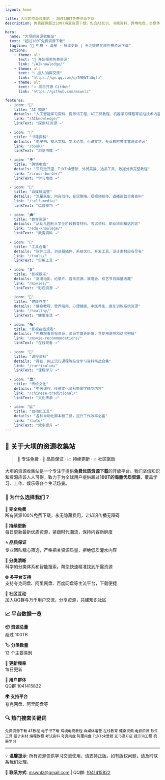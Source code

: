 ```yaml
---
layout: home

title: 大坝的资源收集站 - 超过100T免费资源下载
description: 免费提供超过100T海量资源下载，包含AI知识、书籍资料、跨境电商、自媒体、教育、健康、影视、工具等各类资源，持续更新，全部免费下载

hero:
  name: "大坝的资源收集站"
  text: "超过100T免费资源下载"
  tagline: "🚀 免费 · 海量 · 持续更新 | 专注提供优质免费资源下载"
  actions:
    - theme: alt
      text: "🚀 开始探索免费资源"
      link: "/AIknowledge/"
    - theme: alt
      text: "📞 加入QQ群交流"
      link: "https://qm.qq.com/q/59EWTaGqfu"
    - theme: alt
      text: "⭐ 项目开源 GitHub"
      link: "https://github.com/mswnlz"

features:
  - icon: "🤖"
    title: "AI 知识"
    details: "人工智能学习资料、提示词工程、AI工具教程、机器学习课程等前沿技术内容"
    link: "/AIknowledge/"
    linkText: "探索AI资源 →"
  
  - icon: "📖"
    title: "书籍资料"
    details: "电子书、技术文档、学术论文、小说文学、专业教材等丰富阅读资源"
    link: "/book/"
    linkText: "浏览书籍 →"
  
  - icon: "🌍"
    title: "跨境电商"
    details: "亚马逊开店、TikTok营销、外贸实操、选品工具、数据分析完整教程"
    link: "/cross-border/"
    linkText: "学习电商 →"
  
  - icon: "📱"
    title: "自媒体运营"
    details: "流量获取、内容创作、变现策略、短视频制作、直播运营全套资料"
    link: "/self-media/"
    linkText: "运营技巧 →"
  
  - icon: "🎓"
    title: "教育资源"
    details: "从幼儿园到大学全阶段教育材料、考试资料、职业培训精选内容"
    link: "/edu-knowlege/"
    linkText: "教育资料 →"
  
  - icon: "🔧"
    title: "工具合集"
    details: "软件工具、浏览器插件、系统优化、开发工具、设计素材应有尽有"
    link: "/tools/"
    linkText: "实用工具 →"
  
  - icon: "🎬"
    title: "影视娱乐"
    details: "高清电影、纪录片、音乐资源、演唱会、综艺节目海量收藏"
    link: "/movies/"
    linkText: "影视资源 →"
  
  - icon: "💪"
    title: "健康养生"
    details: "健身教程、营养指南、心理健康、中医养生、康复训练系统资源"
    link: "/healthy/"
    linkText: "健康生活 →"
  
  - icon: "🎭"
    title: "影视在线观看"
    details: "免费观看影视资源，资源丰富更新快，含使用说明和访问密码"
    link: "/movie-recommendations/"
    linkText: "在线观看 →"
  
  - icon: "📝"
    title: "课程资料"
    details: "得到、网上流行课程等综合学习资料精选合集"
    link: "/curriculum/"
    linkText: "课程学习 →"
  
  - icon: "🏛️"
    title: "传统文化"
    details: "中医课程、传统文化资料等国学精华内容"
    link: "/chinese-traditional/"
    linkText: "文化传承 →"
  
  - icon: "💻"
    title: "自动化工具"
    details: "各种自动化脚本和工具，提升工作效率必备"
    link: "/auto/"
    linkText: "效率提升 →"
---
```


## 🚀 关于大坝的资源收集站

> 🎯 **专注免费** · 🌟 **品质保证** · 📈 **持续更新** · 🔥 **社区驱动**

大坝的资源收集站是一个专注于提供**免费优质资源下载**的开放平台。我们坚信知识和资源应该人人可得，致力于为全球用户提供超过**100T的海量优质资源**，覆盖学习、工作、娱乐等各个生活场景。

### 🎯 为什么选择我们？

<div class="advantages">

**💯 完全免费**  
所有资源100%免费下载，永无隐藏费用，让知识传播无障碍

**🔄 持续更新**  
每日更新最新优质资源，紧跟时代潮流，保持内容新鲜度

**⭐ 品质保证**  
专业团队精心筛选，严格把关资源质量，拒绝低质灌水内容

**🎯 分类清晰**  
科学的分类体系和智能搜索，帮您快速精准找到所需资源

**🌐 多平台支持**  
支持夸克网盘、阿里网盘、百度网盘等主流平台，下载便捷

**👥 社区互动**  
加入QQ群与万千用户交流，分享资源，共建知识社区

</div>

### 📈 平台数据一览

<div class="platform-stats">

**📦 资源总量**  
超过 100TB

**🏷️ 分类数量**  
12 个主要类别

**📅 更新频率**  
每日更新

**👥 用户群体**  
QQ群 1041415822

**🌍 支持平台**  
夸克网盘、阿里网盘等

</div>

### 🔍 热门搜索关键词

<div class="keyword-tags">

`免费资源下载` `AI教程` `电子书下载` `跨境电商教程` `自媒体运营` `在线教育` `健身视频` `电影资源` `软件工具` `设计素材` `编程教程` `考试资料` `夸克网盘` `阿里网盘` `TikTok营销` `亚马逊开店` `提示词工程` `机器学习`

</div>

<GitHubLink />

<SupportSection />

---

<div class="footer-info">

💡 **温馨提示**: 所有资源仅供学习交流使用，请支持正版。如有版权问题，请及时联系我们处理。

📧 **联系方式**: mswnlz@gmail.com | QQ群: [1041415822](https://qm.qq.com/q/59EWTaGqfu)

<UpdateTime />

</div>
